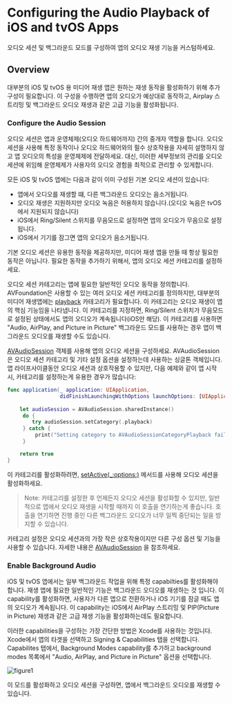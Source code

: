 # Configuring the Audio Playback of iOS and tvOS Apps

오디오 세션 및 백그라운드 모드를 구성하여 앱의 오디오 재생 기능을 커스텀하세요.

## Overview

대부분의 iOS 및 tvOS 용 미디어 재생 앱은 원하는 재생 동작을 활성화하기 위해 추가 구성이 필요합니다. 이 구성을 수행하면 앱의 오디오가 예상대로 동작하고, Airplay 스트리밍 및 백그라운드 오디오 재생과 같은 고급 기능을 활성화됩니다.

### Configure the Audio Session

오디오 세션은 앱과 운영체제(오디오 하드웨어까지) 간의 중개자 역할을 합니다. 오디오 세션을 사용해 특정 동작이나 오디오 하드웨어와의 필수 상호작용을 자세히 설명하지 않고 앱 오디오의 특성을 운영체제에 전달하세요. 대신, 이러한 세부정보의 관리를 오디오 세션에 위임해 운영체제가 사용자의 오디오 경험을 최적으로 관리할 수 있게합니다.

모든 iOS 및 tvOS 앱에는 다음과 같이 이미 구성된 기본 오디오 세션이 있습니다:

- 앱에서 오디오를 재생할 떄, 다른 백그라운드 오디오는 음소거됩니다.
- 오디오 재생은 지원하지만 오디오 녹음은 허용하지 않습니다.(오디오 녹음은 tvOS에서 지원되지 않습니다)
- iOS에서 Ring/Silent 스위치를 무음모드로 설정하면 앱의 오디오가 무음으로 설정됩니다.
- iOS에서 기기를 잠그면 앱의 오디오가 음소거됩니다.

기본 오디오 세션은 유용한 동작을 제공하지만, 미디어 재생 앱을 만들 때 항상 필요한 동작은 아닙니다. 필요한 동작을 추가하기 위해서, 앱의 오디오 세션 카테고리를 설정하세요.

오디오 세션 카테고리는 앱에 필요한 일반적인 오디오 동작을 정의합니다. AVFoundation은 사용할 수 있는 여러 오디오 세션 카테고리를 정의하지만, 대부분의 미디어 재생앱에는 [playback](https://developer.apple.com/documentation/avfaudio/avaudiosession/category/1616509-playback) 카테고리가 필요합니다. 이 카테고리는 오디오 재생이 앱의 핵심 기능임을 나타냅니다. 이 카테고리를 지정하면, Ring/Silent 스위치가 무음모드로 설정된 상태에서도 앱의 오디오가 계속됩니다(iOS만 해당). 이 카테고리를 사용하면 "Audio, AirPlay, and Picture in Picture" 백그라운드 모드를 사용하는 경우 앱이 백그라운드 오디오를 재생할 수도 있습니다.

[AVAudioSession](https://developer.apple.com/documentation/avfaudio/avaudiosession) 객체를 사용해 앱의 오디오 세션을 구성하세요. AVAudioSession은 오디오 세션 카테고리 및 기타 설정 옵션을 설정하는데 사용하는 싱글톤 객체입니다. 앱 라이프사이클동안 오디오 세션과 상호작용할 수 있지만, 다음 예제와 같이 앱 시작 시, 카테고리를 설정하는게 유용한 경우가 많습니다:

```swift
func application(_ application: UIApplication,
                 didFinishLaunchingWithOptions launchOptions: [UIApplication.LaunchOptionsKey: Any]?) -> Bool {
    
    let audioSession = AVAudioSession.sharedInstance()
     do {
        try audioSession.setCategory(.playback)
     } catch {
         print("Setting category to AVAudioSessionCategoryPlayback failed.")
     }

    return true
}
```

이 카테고리를 활성화하려면, [setActive(_:options:)](https://developer.apple.com/documentation/avfaudio/avaudiosession/1616627-setactive) 메서드를 사용해 오디오 세션을 활성화하세요.

> Note: 카테고리를 설정한 후 언제든지 오디오 세션을 활성화할 수 있지만, 일반적으로 앱에서 오디오 재생을 시작할 때까지 이 호출을 연기하는게 좋습니다. 호출을 연기하면 진행 중인 다른 백그라운드 오디오가 너무 일찍 중단되는 일을 방지할 수 있습니다.

카테고리 설정은 오디오 세션과의 가장 작은 상호작용이지만 다른 구성 옵션 및 기능을 사용할 수 있습니다. 자세한 내용은 [AVAudioSession](https://developer.apple.com/documentation/avfaudio/avaudiosession) 을 참조하세요.

### Enable Background Audio

iOS 및 tvOS 앱에서는 일부 백그라운드 작업을 위해 특정 capabilties를 활성화해야 합니다. 재생 앱에 필요한 일반적인 기능은 백그라운드 오디오를 재생하는 것 입니다. 이 capability를 활성화하면, 사용자가 다른 앱으로 전환하거나 iOS 기기를 잠글 때도 앱의 오디오가 계속됩니다. 이 capability는 iOS에서 AirPlay 스트리밍 및 PIP(Picture in Picture) 재생과 같은 고급 재생 기능을 활성화하는데도 필요합니다.

이러한 capabilities을 구성하는 가장 간단한 방법은 Xcode를 사용하는 것입니다. Xcode에서 앱의 타겟을 선택하고 Signing & Capabilities 탭을 선택합니다. Capabilites 탭에서, Background Modes capability를 추가하고 background modes 목록에서 "Audio, AirPlay, and Picture in Picture" 옵션을 선택합니다.

![figure1](Configuring-the-Audio-Playback-of-iOS-and-tvOS-Apps-figure1)

이 모드를 활성화하고 오디오 세션을 구성하면, 앱에서 백그라운드 오디오를 재생할 수 있습니다.
